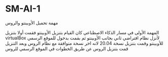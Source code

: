 # SM-AI-1
مهمة تحميل الأوبينتو والروس

المهمة الأولى في مسار الذكاء الاصطناعي كان القيام بتنزيل الأوبينتو فقمت أولا بتنزيل virtualBox  لأنزل نظام افتراضي ثاني بجانب الأوبينتو ثم بقمت بدخول للموقع الرسمي للأوبينتو وقمت بتنزيل نسخة 20.04 لانه اخر نسخة متوافقة مع نظام الروس وبعد التنزيل قمت بتنزيل الروس عن طريق الخطوات في الموقع الرسمي للروس
